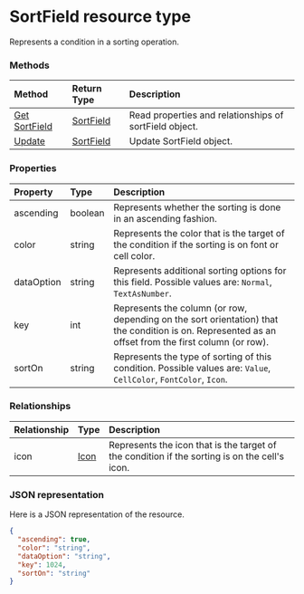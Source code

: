 # SortField resource type

Represents a condition in a sorting operation.


### Methods

| Method		   | Return Type	|Description|
|:---------------|:--------|:----------|
|[Get SortField](../api/sortfield_get.md) | [SortField](sortfield.md) |Read properties and relationships of sortField object.|
|[Update](../api/sortfield_update.md) | [SortField](sortfield.md)	|Update SortField object. |

### Properties
| Property	   | Type	|Description|
|:---------------|:--------|:----------|
|ascending|boolean|Represents whether the sorting is done in an ascending fashion.|
|color|string|Represents the color that is the target of the condition if the sorting is on font or cell color.|
|dataOption|string|Represents additional sorting options for this field. Possible values are: `Normal`, `TextAsNumber`.|
|key|int|Represents the column (or row, depending on the sort orientation) that the condition is on. Represented as an offset from the first column (or row).|
|sortOn|string|Represents the type of sorting of this condition. Possible values are: `Value`, `CellColor`, `FontColor`, `Icon`.|

### Relationships
| Relationship | Type	|Description|
|:---------------|:--------|:----------|
|icon|[Icon](icon.md)|Represents the icon that is the target of the condition if the sorting is on the cell's icon.|

### JSON representation

Here is a JSON representation of the resource.

<!-- {
  "blockType": "resource",
  "optionalProperties": [

  ],
  "@odata.type": "microsoft.graph.sortfield"
}-->

```json
{
  "ascending": true,
  "color": "string",
  "dataOption": "string",
  "key": 1024,
  "sortOn": "string"
}

```

<!-- uuid: 8fcb5dbc-d5aa-4681-8e31-b001d5168d79
2015-10-25 14:57:30 UTC -->
<!-- {
  "type": "#page.annotation",
  "description": "SortField resource",
  "keywords": "",
  "section": "documentation",
  "tocPath": ""
}-->